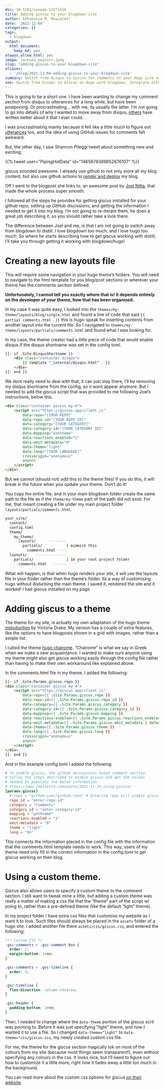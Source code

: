 ```yaml
---
doi: 10.5281/zenodo.13273518
title: Adding giscus to your blogdown site
author: Athanasia M. Mowinckel
date: '2021-12-04'
categories: []
tags:
  - blogdown
output:
  html_document:
    keep_md: yes
always_allow_html: yes
image: jackson_popcorn.jpeg
slug: "adding-giscus-to-your-blogdown-site"
aliases:
  - '/blog/2021-12-04-adding-giscus-to-your-blogdown-site'
summary: Switch from Disqus to Giscus for comments on your Hugo site using blogdown. This guide shows how to integrate Giscus, a GitHub discussions-based comment section, into your blog seamlessly. Learn how to set up Giscus, modify your theme, and customize the comment section for a streamlined experience.
seo: Switch from Disqus to Giscus on Hugo with blogdown. Integrate GitHub discussions for comments and customize your theme.
---
```


This is going to be a short one.
I have been wanting to change my comment section from disqus to utterances for a long while, but have been postponing. Or procrastinating… with me, its usually the latter.
I’m not going to go into details of why I wanted to move away from disqus, [others](https://fatfrogmedia.com/delete-disqus-comments-wordpress/) have written better about it that I ever could.

I was procrastinating mainly because it felt like a little much to figure out [utterances](https://utteranc.es/) too, and the idea of using GitHub issues for comments felt awkward.

But, the other day, I saw Shannon Pileggi tweet about something new and exciting:

{{% tweet user="PipingHotData" id="1465878389852676107" %}}

giscus sounded awesome. I already use github to not only store all my blog content, but also use github actions to [render and deploy](/blog/2021-03-23-using-github-actions-to-build-your-hugo-website/) my blog.

Off I went to the blogpost she links to, an awesome post by [Joel Nitta](https://www.joelnitta.com/posts/2021-11-24_using-giscus/), that made the whole process super smooth.

I followed all the steps he provides for getting giscus installed for your github repo, setting up GitHub discissions, and getting the information I needed to get it into my blog. I’m not going to re-iterate them, he does a great job describing it, so you should rather take a look there.

The difference between Joel and me, is that I am not going to switch away from blogdown to distill. I love blogdown too much, and I love hugo too much. So where he starts describing how to get giscus working with distill, I’ll take you through getting it working with blogdown/hugo!

# Creating a new layouts file

This will require some navigation in your hugo theme’s folders.
You will need to navigate to the html template for you blog/post sections or wherever your theme has the comments section defined.

**Unfortunately, I cannot tell you exactly where that is! It depends entirely on the developer of your theme, how that has been organised.**

In my case it was quite easy, I looked into the `themes/my-theme/layouts/blog/single.html` and found a line of code that said `{{ partial comments.html .}}` this is hugo-speak for inserting contents from another layout into the current file. So I navigated to `themes/my-theme/layouts/partials/comments.html` and found what I was looking for.

In my case, the theme creator had a little piece of code that would enable disqus if the disqus shortname was set in the config toml.

``` html
{{- if .Site.DisqusShortname }}
    <div class="container disqus">
        {{ template "_internal/disqus.html" . }}
    </div>
{{- end }}
```

We dont really need to deal with that, it can just stay there, I’ll be removing my disqus shortname from the config, so it wont appear anymore.
But I needed to add the giscus script that was provided to me following Joel’s instructions, below this.

``` html
<div class="container giscus my-4">
    <script src="https://giscus.app/client.js"
        data-repo="[YOUR REPO]"
        data-repo-id="[YOUR REPO ID]"
        data-category="[YOUR CATEGORY]"
        data-category-id="[YOUR CATEGORY ID]"
        data-mapping="pathname"
        data-reactions-enabled="1"
        data-emit-metadata="0"
        data-theme="light"
        data-lang="[YOUR LANGUAGE]"
        crossorigin="anonymous"
        async>
    </script>
</div>
```

But we cannot (should not) add this to the theme files!
If you do this, it will break in the future when you update your theme. Don’t do it!

You copy the entire file, and in your main blogdown folder create the same path to the file as if the `theme/my-theme` part of the path did not exist. For me, that meant creating a file under my main project folder `layouts/partials/comments.html`.

``` sh
your_site/
  content/
  config.toml
  theme/
    my_theme/
      layouts/      --------
        partials/           | mimmick this
          comments.html ----
  layouts/    --------------
    partials/               | in your root project folder
      comments.html   ------           
```

What will happen, is that when hugo renders your site, it will use the layouts file in your folder rather than the theme’s folder. Its a way of customising hugo without disturbing the main theme.
I saved it, rendered the site and it worked! I had giscus installed on my page.

# Adding giscus to a theme

The theme for my site, is actually my own adaptation of the hugo theme [instoduction](https://github.com/victoriadrake/hugo-theme-introduction) by Victoria Drake. My version has a couple of extra features, like the options to have blogposts shown in a grid with images, rather than a simple list.

I called the theme [hugo chairome](https://github.com/Athanasiamo/hugo-chairome?organization=Athanasiamo&organization=Athanasiamo). “Chairome” is what we say in Greek when we make a new acquaintance.
I wanted to make sure anyone using my theme might also get giscus working easily through the config file rather than having to make their own workaround like explained above.

In the comments.html file in my theme, I added the following:

``` html
{{- if .Site.Params.giscus.repo }}
<div class="container giscus my-4">
    <script src="https://giscus.app/client.js"
        data-repo={{ .Site.Params.giscus.repo }}
        data-repo-id={{ .Site.Params.giscus.repo_id }}
        data-category={{ .Site.Params.giscus.category }}
        data-category-id={{ .Site.Params.giscus.category_id }}
        data-mapping={{ .Site.Params.giscus.mapping }}
        data-reactions-enabled={{ .Site.Params.giscus.reactions_enabled | default 0}}
        data-emit-metadata={{ .Site.Params.giscus.emit_metadata | default 0 }}
        data-theme={{ .Site.Params.giscus.theme }}
        data-lang={{ .Site.Params.giscus.lang }}
        crossorigin="anonymous"
        async>
    </script>
</div>
{{- end }}
```

And in the example config.toml I added the following:

``` toml
# To enable giscus, the github discussions based comment section,
# Follow the steps described to enable giscus and get the values
# needed to populate the below information.
# https://www.joelnitta.com/posts/2021-11-24_using-giscus/
[params.giscus]
  # repo = "github-user/github-repo" # Entering repo will enable giscus
  repo_id = "enter-repo-id"
  category = "Comments"
  category_id = "enter-category-id"
  mapping = "pathname"
  reactions-enabled = "1"
  emit-metadata = "0"
  theme = "light"
  lang = "en"
```

This connects the information placed in the config file with the information that the comments.html template needs to work.
This way, users of my theme need only fill in the correct information in the config.toml to get giscus working on their blog.

# Using a custom theme.

Giscus also allows users to specify a custom theme to the comment section. I still want to tweak mine a little, but adding a custom theme was really a matter of making a css file that the “theme” part of the script wl poing to, rather than a pre-defined theme (like the default “light” theme).

In my project folder I have extra css files that customise my website as I want it to look. Such files should always be placed in the `assets` folder of a hugo site. I added another file there `assets/css/giscus.css`, and entered the following:

``` css
/*! Custom CSS */
.gsc-comments > .gsc-comment-box {
  order: 2;
  margin-bottom: 1rem;
}

.gsc-comments > .gsc-timeline {
  order: 3;
}

.gsc-timeline {
  flex-direction: column-reverse;
}

.gsc-header {
  padding-bottom: 1rem;
}
```

Then, I needed to change where the `data-theme` portion of the giscus scrit was pointing to. Before it was just specifying “light” theme, and now I wanted it to use a file.
So I changed `data-theme="light"` to `data-theme="css/giscus.css`, my newly created custom css file.

For me, the theme for the giscus section magically tok on most of the colours from my site (because most things seem transparent!), even without specifying any colours in the css.
It looks nice, but I’ll need to figure out how to customize it a little more, right now it fades away a little too much in the background.

You can read more about the custom css options for giscus [on their website](https://github.com/giscus/giscus/blob/main/ADVANCED-USAGE.md#data-theme).

